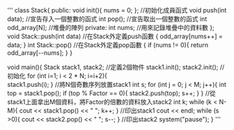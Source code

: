 '''
class Stack{
public:
	void init(){ nums = 0; }; //初始化成員函式
	void push(int data); //宣告存入一個整數的函式
	int pop(); //宣告取出一個整數的函式
	int odd_array[N]; //堆疊的陣列
private:
	int nums; //用來記錄堆疊中的資料數
};
void Stack::push(int data) //在Stack外定義push函數
{
	odd_array[nums++] = data;
}
int Stack::pop() //在Stack外定義pop函數
{
	if (nums != 0){
		return odd_array[--nums];
	}
}

void main(){
	Stack stack1, stack2; //定義2個物件
	stack1.init(); stack2.init(); //初始化
	for (int i=1; i < 2 * N; i=i+2){   
			stack1.push(i);
	} //將N個奇數序列放置stack1
	int s;
	for (int j = 0; j < M; j++){
		int top = stack1.pop();
		if (top % Factor == 0){
			stack2.push(top);
			s++;
		}
	} //從stack1上面拿出M個資料，將Factor的倍數的資料放入stack2
	int k;
	while (k < N-M){
			cout << stack1.pop() << " ";
			k++;
	} //印出stack1
	cout << endl;
	while (s >0){
		cout << stack2.pop() << " ";
		s--;
	} //印出stack2
	system("pause");
}
'''
